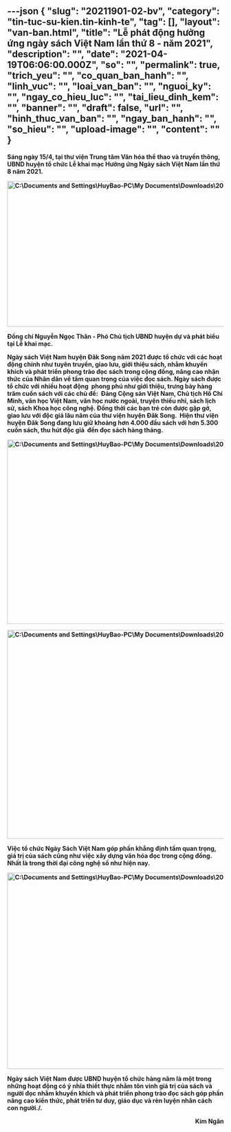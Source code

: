 ---json
{
    "slug": "20211901-02-bv",
    "category": "tin-tuc-su-kien.tin-kinh-te",
    "tag": [],
    "layout": "van-ban.html",
    "title": "Lễ phát động hưởng ứng ngày sách Việt Nam lần thứ 8 -  năm 2021",
    "description": "",
    "date": "2021-04-19T06:06:00.000Z",
    "so": "",
    "permalink": true,
    "trich_yeu": "",
    "co_quan_ban_hanh": "",
    "linh_vuc": "",
    "loai_van_ban": "",
    "nguoi_ky": "",
    "ngay_co_hieu_luc": "",
    "tai_lieu_dinh_kem": "",
    "banner": "",
    "draft": false,
    "url": "",
    "hinh_thuc_van_ban": "",
    "ngay_ban_hanh": "",
    "so_hieu": "",
    "upload-image": "",
    "__content__": ""
}
---
<p><strong>S&aacute;ng ng&agrave;y&nbsp;15/4, tại thư viện Trung t&acirc;m Văn h&oacute;a thể thao v&agrave; truyền th&ocirc;ng, UBND huyện tổ chức Lễ khai mạc Hưởng ứng Ng&agrave;y s&aacute;ch Việt Nam lần thứ 8 năm 2021. &nbsp;</strong></p>

<p><strong><img alt="C:\Documents and Settings\HuyBao-PC\My Documents\Downloads\20210415_081439.jpg" src="https://lh3.googleusercontent.com/9phY1byg65JUSuhOSvuCNxyi8Q6AdYK1zRRMd0wH4OJ4a08uXnj_e0sflKnUUETWHy0pwA6zHGOtwa99ngPFxsaDlRRW5aK-vkFkTX8vDY4goLN-olbIAia8T0OEdhjnOf_EZ10" style="height:339px; width:795px" /></strong></p>

<p><strong>Đồng ch&iacute; Nguyễn Ngọc Th&acirc;n - Ph&oacute; Chủ tịch UBND huyện dự v&agrave; ph&aacute;t biểu tại Lễ khai mạc.</strong></p>

<p><strong>Ng&agrave;y s&aacute;ch Việt Nam huyện Đăk Song năm 2021 được tổ chức với c&aacute;c hoạt động ch&iacute;nh như tuy&ecirc;n truyền, giao lưu, giới thiệu s&aacute;ch, nhằm khuyến kh&iacute;ch v&agrave; ph&aacute;t triển phong tr&agrave;o đọc s&aacute;ch trong cộng đồng, n&acirc;ng cao nhận thức của Nh&acirc;n d&acirc;n về tầm quan trọng của việc đọc s&aacute;ch. Ng&agrave;y s&aacute;ch được tổ chức với nhiều hoạt động &nbsp;phong ph&uacute; như giới thiệu, trưng b&agrave;y h&agrave;ng trăm cuốn s&aacute;ch với c&aacute;c chủ đề: &nbsp;Đảng Cộng sản Việt Nam, Chủ tịch Hồ Ch&iacute; Minh, văn học Việt Nam, văn học nước ngo&agrave;i, truyện thiếu nhi, s&aacute;ch lịch sử, s&aacute;ch Khoa học c&ocirc;ng nghệ. Đồng thời c&aacute;c bạn trẻ c&ograve;n được gặp gỡ, giao lưu với độc giả l&acirc;u năm của thư viện huyện Đăk Song. &nbsp;Hiện thư viện huyện Đăk Song đang lưu giữ khoảng hơn 4.000 đầu s&aacute;ch với hơn 5.300 cuốn s&aacute;ch, thu h&uacute;t độc giả&nbsp; đến đọc s&aacute;ch h&agrave;ng th&aacute;ng.&nbsp;</strong></p>

<p><strong><img alt="C:\Documents and Settings\HuyBao-PC\My Documents\Downloads\20210415_081818.jpg" src="https://lh4.googleusercontent.com/h4hws1HyWLHcmNSaf1gvXZ5K-Q1PuXZOOyCfCh19RdwD59WLoR7NVXvDsNTwgKFeB0QImHKBGkvP_D1hsphlli0HZjdRoAx1ySBj4rxu8lTXpqXnavPRDFn5bzzgMMS07I9DbCo" style="height:429px; width:715px" /></strong></p>

<p><strong><img alt="C:\Documents and Settings\HuyBao-PC\My Documents\Downloads\20210415_082325.jpg" src="https://lh3.googleusercontent.com/E-DrciLIc3m5RIRsEZKiuqj7ch0cKivixbUQwAfhys_7rn3yhEtyz-Hkmtj0Wm6fycpuLW6AMTtmarCFzkz5gAxnSqEODUHzZviRAq7BuEMJDBNpusJGoaHPdF3iSrcTd3zGc48" style="height:486px; width:710px" /></strong></p>

<p><strong>Việc tổ chức Ng&agrave;y S&aacute;ch Việt Nam g&oacute;p phần khẳng định tầm quan trọng, gi&aacute; trị của s&aacute;ch cũng như việc x&acirc;y dựng văn h&oacute;a đọc trong cộng đồng. Nhất l&agrave; trong thời đại c&ocirc;ng nghệ số như hiện nay.&nbsp;</strong></p>

<p><strong><img alt="C:\Documents and Settings\HuyBao-PC\My Documents\Downloads\20210415_081603.jpg" src="https://lh3.googleusercontent.com/CfAFhWKKw9f4OIGuHaDshVvwKdjZkmxBwOwqF1nch-VIOE2VhywUMawavMv57V3FodtS8Hmo1V1m_T7vT5Js_MCBT3qTxZyyvseC12i3fWmdZk43pHxQ0QLUXTD-XdAvCNBDFeo" style="height:457px; width:758px" /></strong></p>

<p><strong>Ng&agrave;y s&aacute;ch Việt Nam được UBND huyện tổ chức h&agrave;ng năm l&agrave; một trong những hoạt động c&oacute; &yacute; nhĩa thiết thực nhằm t&ocirc;n vinh gi&aacute; trị của s&aacute;ch v&agrave; người đọc nhằm khuyến kh&iacute;ch v&agrave; ph&aacute;t triển phong tr&agrave;o đọc s&aacute;ch g&oacute;p phần n&acirc;ng cao kiến thức, ph&aacute;t triển tư duy, gi&aacute;o dục v&agrave; r&egrave;n luyện nh&acirc;n c&aacute;ch con người./.</strong></p>

<p style="text-align:right"><strong>Kim Ng&acirc;n</strong></p>
